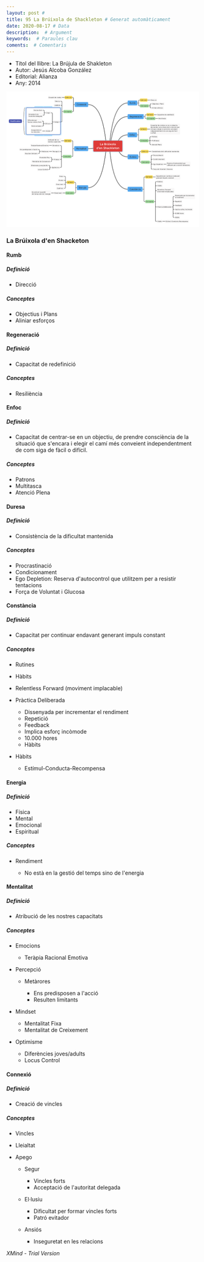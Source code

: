 ```yaml
---
layout: post # 
title: 95 La Brúixola de Shackleton # Generat automàticament
date: 2020-08-17 # Data
description:  # Argument
keywords:  # Paraules clau
coments:  # Comentaris
---
```


- Títol del llibre: La Brújula de Shakleton
- Autor: Jesús Alcoba González
- Editorial: Alianza
- Any: 2014

![](/img/shackleton.png)

### La Brúixola d'en Shacketon

#### Rumb

##### Definició

- Direcció

##### Conceptes

- Objectius i Plans
- Aliniar esforços

#### Regeneració

##### Definició

- Capacitat de redefinició

##### Conceptes

- Resiliència

#### Enfoc

##### Definició

- Capacitat de centrar-se en un objectiu, de prendre consciència de la situació que s'encara i elegir el camí més conveient independentment de com siga de fàcil o difícil.

##### Conceptes

- Patrons
- Multitasca
- Atenció Plena

#### Duresa

##### Definició

- Consistència de la dificultat mantenida

##### Conceptes

- Procrastinació
- Condicionament
- Ego Depletion: Reserva d'autocontrol que utilitzem per a resistir tentacions
- Força de Voluntat i Glucosa

#### Constància

##### Definició

- Capacitat per continuar endavant generant impuls constant

##### Conceptes

- Rutines
- Hàbits
- Relentless Forward (moviment implacable)
- Pràctica Deliberada
	- Dissenyada per incrementar el rendiment
	- Repetició
	- Feedback
	- Implica esforç incòmode
	- 10.000 hores
	- Hàbits

- Hàbits

	- Estímul-Conducta-Recompensa

#### Energia

##### Definició

- Física
- Mental
- Emocional
- Espiritual

##### Conceptes

- Rendiment

	- No està en la gestió del temps sino de l'energia

#### Mentalitat

##### Definició

- Atribució de les nostres capacitats

##### Conceptes

- Emocions

	- Teràpia Racional Emotiva

- Percepció

	- Metàrores

		- Ens predisposen a l'acció
		- Resulten limitants

- Mindset

	- Mentalitat Fixa
	- Mentalitat de Creixement

- Optimisme

	- Diferències joves/adults
	- Locus Control

#### Connexió

##### Definició

- Creació de vincles

##### Conceptes

- Vincles
- Lleialtat
- Apego

	- Segur

		- Vincles forts
		- Acceptació de l'autoritat delegada

	- El·lusiu

		- Dificultat per formar vincles forts
		- Patró evitador

	- Ansiós

		- Inseguretat en les relacions

*XMind - Trial Version*
